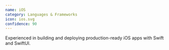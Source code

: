 ```yaml
---
name: iOS
category: Languages & Frameworks
icon: ios.svg
confidence: 90
---
```


Experienced in building and deploying production-ready iOS apps with Swift and SwiftUI.